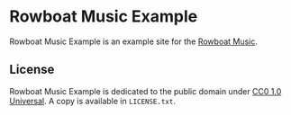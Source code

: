 # Rowboat Music Example

Rowboat Music Example is an example site for the [Rowboat Music](https://github.com/jack126guy/rowboat-music).

## License

Rowboat Music Example is dedicated to the public domain under [CC0 1.0 Universal](https://creativecommons.org/publicdomain/zero/1.0/). A copy is available in `LICENSE.txt`.